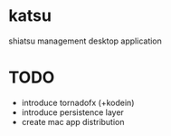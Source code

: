 # katsu
shiatsu management desktop application

# TODO

* introduce tornadofx (+kodein)
* introduce persistence layer
* create mac app distribution